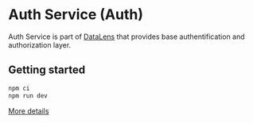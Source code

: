 # Auth Service (Auth)

Auth Service is part of [DataLens](https://datalens.tech) that provides base authentification and authorization layer.

## Getting started

```sh
npm ci
npm run dev
```

[More details](https://github.com/datalens-tech/datalens)
